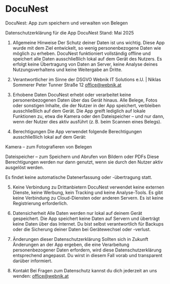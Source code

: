 # DocuNest
DocuNest: App zum speichern und verwalten von Belegen

Datenschutzerklärung für die App DocuNest
Stand: Mai 2025

1. Allgemeine Hinweise
Der Schutz deiner Daten ist uns wichtig. Diese App wurde mit dem Ziel entwickelt, so wenig personenbezogene Daten wie möglich zu erheben. DocuNest funktioniert vollständig offline und speichert alle Daten ausschließlich lokal auf dem Gerät des Nutzers. Es erfolgt keine Übertragung von Daten an Server, keine Analyse deines Nutzungsverhaltens und keine Weitergabe an Dritte.

2. Verantwortlicher im Sinne der DSGVO
Webnik IT Solutions e.U. | Niklas Sommerer
Peter Tunner Straße 12
office@webnik.at

3. Erhobene Daten
DocuNest erhebt oder verarbeitet keine personenbezogenen Daten über das Gerät hinaus.
Alle Belege, Fotos oder sonstigen Inhalte, die der Nutzer in der App speichert, verbleiben ausschließlich auf dem Gerät. Die App greift lediglich auf lokale Funktionen zu, etwa die Kamera oder den Dateispeicher – und nur dann, wenn der Nutzer dies aktiv ausführt (z. B. beim Scannen eines Belegs).

4. Berechtigungen
Die App verwendet folgende Berechtigungen ausschließlich lokal auf dem Gerät:

Kamera – zum Fotografieren von Belegen

Dateispeicher – zum Speichern und Abrufen von Bildern oder PDFs
Diese Berechtigungen werden nur dann genutzt, wenn sie durch den Nutzer aktiv ausgelöst werden.

Es findet keine automatische Datenerfassung oder -übertragung statt.

5. Keine Verbindung zu Drittanbietern
DocuNest verwendet keine externen Dienste, keine Werbung, kein Tracking und keine Analyse-Tools. Es gibt keine Verbindung zu Cloud-Diensten oder anderen Servern. Es ist keine Registrierung erforderlich.

6. Datensicherheit
Alle Daten werden nur lokal auf deinem Gerät gespeichert. Die App speichert keine Daten auf Servern und überträgt keine Daten über das Internet. Du bist selbst verantwortlich für Backups oder die Sicherung deiner Daten bei Gerätewechsel oder -verlust.

7. Änderungen dieser Datenschutzerklärung
Sollten sich in Zukunft Änderungen an der App ergeben, die eine Verarbeitung personenbezogener Daten erfordern, wird diese Datenschutzerklärung entsprechend angepasst. Du wirst in diesem Fall vorab und transparent darüber informiert.

8. Kontakt
Bei Fragen zum Datenschutz kannst du dich jederzeit an uns wenden:
office@webnik.at
